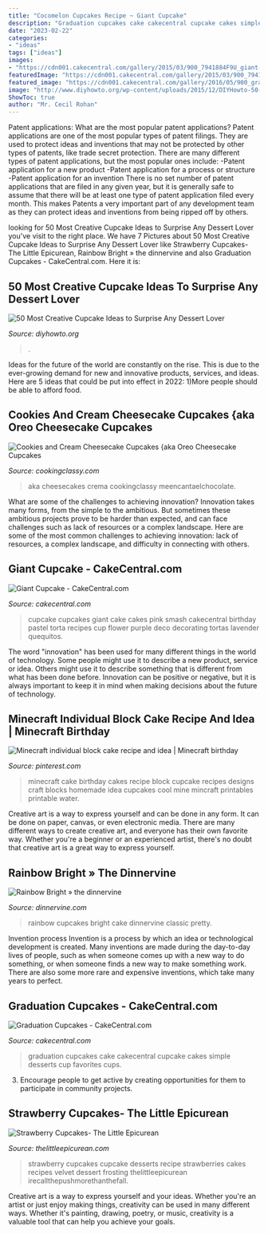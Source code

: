 ```yaml
---
title: "Cocomelon Cupcakes Recipe ~ Giant Cupcake"
description: "Graduation cupcakes cake cakecentral cupcake cakes simple desserts cup favorites cups"
date: "2023-02-22"
categories:
- "ideas"
tags: ["ideas"]
images:
- "https://cdn001.cakecentral.com/gallery/2015/03/900_7941884F9U_giant-cupcake.jpg"
featuredImage: "https://cdn001.cakecentral.com/gallery/2015/03/900_7941884F9U_giant-cupcake.jpg"
featured_image: "https://cdn001.cakecentral.com/gallery/2016/05/900_graduation-cupcakes-9349922uI1L.jpeg"
image: "http://www.diyhowto.org/wp-content/uploads/2015/12/DIYHowto-50-Most-Creative-Cupcake-Ideas-to-Surprise-Any-Dessert-Lover08-600x824.jpg"
ShowToc: true
author: "Mr. Cecil Rohan"
---
```



Patent applications: What are the most popular patent applications?
Patent applications are one of the most popular types of patent filings. They are used to protect ideas and inventions that may not be protected by other types of patents, like trade secret protection. 
 There are many different types of patent applications, but the most popular ones include: 
-Patent application for a new product 
-Patent application for a process or structure 
-Patent application for an invention 
There is no set number of patent applications that are filed in any given year, but it is generally safe to assume that there will be at least one type of patent application filed every month. This makes Patents a very important part of any development team as they can protect ideas and inventions from being ripped off by others.

	

		
looking for 50 Most Creative Cupcake Ideas to Surprise Any Dessert Lover you've visit to the right place. We have 7 Pictures about 50 Most Creative Cupcake Ideas to Surprise Any Dessert Lover like Strawberry Cupcakes- The Little Epicurean, Rainbow Bright » the dinnervine and also Graduation Cupcakes - CakeCentral.com. Here it is:
		
    
## 50 Most Creative Cupcake Ideas To Surprise Any Dessert Lover

<img loading=lazy src="http://www.diyhowto.org/wp-content/uploads/2015/12/DIYHowto-50-Most-Creative-Cupcake-Ideas-to-Surprise-Any-Dessert-Lover08-600x824.jpg" onerror="this.onerror=null;this.src='https://tse1.mm.bing.net/th?id=OIP.gLvqwFr3o88BR98lDHOL9AHaKK&amp;pid=15.1';" alt="50 Most Creative Cupcake Ideas to Surprise Any Dessert Lover">

_Source: diyhowto.org_

>. 

	

Ideas for the future of the world are constantly on the rise. This is due to the ever-growing demand for new and innovative products, services, and ideas. Here are 5 ideas that could be put into effect in 2022: 1)More people should be able to afford food. 

    
## Cookies And Cream Cheesecake Cupcakes {aka Oreo Cheesecake Cupcakes

<img loading=lazy src="https://www.cookingclassy.com/wp-content/uploads/2013/01/oreo-cheesecake-cupcakes.jpg" onerror="this.onerror=null;this.src='https://tse1.mm.bing.net/th?id=OIP.DYRn3CxcKCFYTMeYPtdDqgHaLH&amp;pid=15.1';" alt="Cookies and Cream Cheesecake Cupcakes {aka Oreo Cheesecake Cupcakes">

_Source: cookingclassy.com_

>aka cheesecakes crema cookingclassy meencantaelchocolate. 

	

What are some of the challenges to achieving innovation?
Innovation takes many forms, from the simple to the ambitious. But sometimes these ambitious projects prove to be harder than expected, and can face challenges such as lack of resources or a complex landscape. Here are some of the most common challenges to achieving innovation: lack of resources, a complex landscape, and difficulty in connecting with others.

    
## Giant Cupcake - CakeCentral.com

<img loading=lazy src="https://cdn001.cakecentral.com/gallery/2015/03/900_7941884F9U_giant-cupcake.jpg" onerror="this.onerror=null;this.src='https://tse4.mm.bing.net/th?id=OIP.WFm4lPMieEBZPF7tGirlkAHaLH&amp;pid=15.1';" alt="Giant Cupcake - CakeCentral.com">

_Source: cakecentral.com_

>cupcake cupcakes giant cake cakes pink smash cakecentral birthday pastel torta recipes cup flower purple deco decorating tortas lavender quequitos. 

	

The word "innovation" has been used for many different things in the world of technology. Some people might use it to describe a new product, service or idea. Others might use it to describe something that is different from what has been done before. Innovation can be positive or negative, but it is always important to keep it in mind when making decisions about the future of technology.

    
## Minecraft Individual Block Cake Recipe And Idea | Minecraft Birthday

<img loading=lazy src="https://i.pinimg.com/736x/70/6b/22/706b226749f828a3b3bbab5c1079f77e--cake-minecraft-minecraft-birthday-cake.jpg" onerror="this.onerror=null;this.src='https://tse3.mm.bing.net/th?id=OIP.Z1tnfVNDq4KufD6u-4culAHaHL&amp;pid=15.1';" alt="Minecraft individual block cake recipe and idea | Minecraft birthday">

_Source: pinterest.com_

>minecraft cake birthday cakes recipe block cupcake recipes designs craft blocks homemade idea cupcakes cool mine mincraft printables printable water. 

	

Creative art is a way to express yourself and can be done in any form. It can be done on paper, canvas, or even electronic media. There are many different ways to create creative art, and everyone has their own favorite way. Whether you're a beginner or an experienced artist, there's no doubt that creative art is a great way to express yourself.

    
## Rainbow Bright » The Dinnervine

<img loading=lazy src="http://www.dinnervine.com/wp-content/uploads/2012/04/rainbow-cupcakes-117.jpg" onerror="this.onerror=null;this.src='https://tse3.mm.bing.net/th?id=OIP.mENwgeeMEBRDdq9qFCUPDQHaLL&amp;pid=15.1';" alt="Rainbow Bright » the dinnervine">

_Source: dinnervine.com_

>rainbow cupcakes bright cake dinnervine classic pretty. 

	

Invention process
Invention is a process by which an idea or technological development is created. Many inventions are made during the day-to-day lives of people, such as when someone comes up with a new way to do something, or when someone finds a new way to make something work. There are also some more rare and expensive inventions, which take many years to perfect.

    
## Graduation Cupcakes - CakeCentral.com

<img loading=lazy src="https://cdn001.cakecentral.com/gallery/2016/05/900_graduation-cupcakes-9349922uI1L.jpeg" onerror="this.onerror=null;this.src='https://tse3.mm.bing.net/th?id=OIP.vNv4ooUsooOjo5dIeODxrwHaJ4&amp;pid=15.1';" alt="Graduation Cupcakes - CakeCentral.com">

_Source: cakecentral.com_

>graduation cupcakes cake cakecentral cupcake cakes simple desserts cup favorites cups. 

	

3. Encourage people to get active by creating opportunities for them to participate in community projects. 

    
## Strawberry Cupcakes- The Little Epicurean

<img loading=lazy src="https://www.thelittleepicurean.com/wp-content/uploads/2013/04/IMG_7780.jpg" onerror="this.onerror=null;this.src='https://tse1.mm.bing.net/th?id=OIP.DbdH4CJvOMREi280ZkNzbgHaLS&amp;pid=15.1';" alt="Strawberry Cupcakes- The Little Epicurean">

_Source: thelittleepicurean.com_

>strawberry cupcakes cupcake desserts recipe strawberries cakes recipes velvet dessert frosting thelittleepicurean irecallthepushmorethanthefall. 

	

Creative art is a way to express yourself and your ideas. Whether you're an artist or just enjoy making things, creativity can be used in many different ways. Whether it's painting, drawing, poetry, or music, creativity is a valuable tool that can help you achieve your goals.

